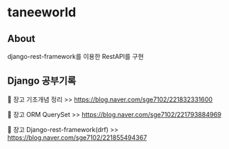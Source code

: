 # taneeworld


## About

django-rest-framework를 이용한 RestAPI를 구현


## Django 공부기록

📗 장고 기초개념 정리 >> https://blog.naver.com/sge7102/221832331600

📗 장고 ORM QuerySet >> https://blog.naver.com/sge7102/221793884969

📗 장고 Django-rest-framework(drf) >> https://blog.naver.com/sge7102/221855494367



